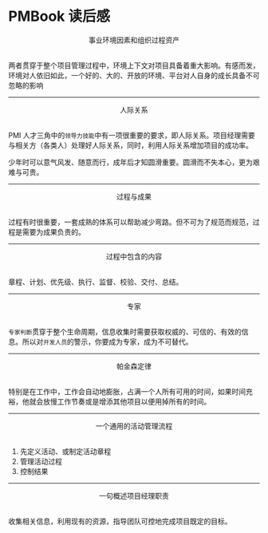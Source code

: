 # PMBook 读后感

<center>事业环境因素和组织过程资产</center>
<br />

两者贯穿于整个项目管理过程中，环境上下文对项目具备着重大影响。有感而发，环境对人依旧如此，一个好的、大的、开放的环境、平台对人自身的成长具备不可忽略的影响

---

<center>人际关系</center>
<br />

PMI 人才三角中的`领导力技能`中有一项很重要的要求，即人际关系。项目经理需要与相关方（各类人）处理好人际关系，同时，利用人际关系增加项目的成功率。

少年时可以意气风发、随意而行，成年后才知圆滑重要。圆滑而不失本心，更为艰难与可贵。

---

<center>过程与成果</center>
<br />

过程有时很重要，一套成熟的体系可以帮助减少弯路。但不可为了规范而规范，过程是需要为成果负责的。

---

<center>过程中包含的内容</center>
<br />

章程、计划、优先级、执行、监督、校验、交付、总结。

---

<center>专家</center>
<br />

`专家判断`贯穿于整个生命周期，信息收集时需要获取权威的、可信的、有效的信息。所以对`开发人员`的警示，你要成为专家，成为不可替代。

---

<center>帕金森定律</center>
<br />

特别是在工作中，工作会自动地膨胀，占满一个人所有可用的时间，如果时间充裕，他就会放慢工作节奏或是增添其他项目以便用掉所有的时间。

---

<center>一个通用的活动管理流程</center>
<br />

1. 先定义活动、或制定活动章程
2. 管理活动过程
3. 控制结果

---

<center>一句概述项目经理职责</center>
<br />

收集相关信息，利用现有的资源，指导团队可控地完成项目既定的目标。
